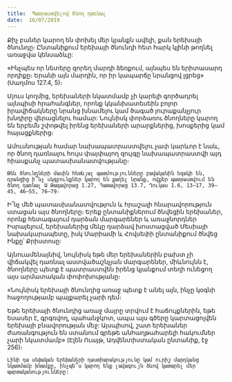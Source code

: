 ```yaml
---
title:  Պատրաստվելով ծնող դառնալ
date:  16/07/2019
---
```


Քիչ բաներ կարող են փոխել մեր կյանքն ավելի, քան երեխայի ծնունդը։ Ընտանիքում երեխայի ծնունդի հետ հարկ կլինի թողնել առաջվա կենսաձևը:

«Ինչպես որ նետերը զորեղ մարդի ձեռքում, այնպես են երիտասարդ որդիքը։ Երանի այն մարդին, որ իր կապարճը նրանցով լցրեց» (Սաղմոս 127.4, 5)։

Մյուս կողմից, երեխաների նկատմամբ չի կարելի գործադրել այնպիսի հրահանգներ, որոնք կկանխատեսեին բոլոր իրավիճակները նրանց խնամելու կամ ծագած յուրաքանչյուր խնդիրը վերացնելու համար: Նույնիսկ փորձառու ծնողները կարող են երբեմն շփոթվել իրենց երեխաների արարքներից, խոսքերից կամ հայացքներից։

Ամուսնության համար նախապատրաստվելու չափ կարևոր է նաև, որ ծնող դառնալու հույս փայփայող զույգը նախապատրաստվի այդ հիասքանչ պատասխանատվությանը։

`Թեև ծնունդների մասին հետևյալ պատմությունները բավականին եզակի են, դրանցից ի՞նչ սկզբունքներ կարող են քաղել նրանք, ովքեր պատրաստվում են ծնող դառնալ Ա Թագավորաց 1.27, Դատավորաց 13.7, Ղուկաս 1.6, 13–17, 39–45, 46–55, 76–79։`

Ի՜նչ մեծ պատասխանատվություն և հրաշալի հնարավորություն ստացան այս ծնողները։ Երեք ընտանիքներում ծնվեցին երեխաներ, որոնք հետագայում դարձան մարգարեներ և առաջնորդներ Իսրայելում, երեխաներից մեկը դարձավ խոստացված Մեսիայի նախակարապետը, իսկ Մարիամի և Հովսեփի ընտանիքում ծնվեց Ինքը՝ Քրիստոսը:

Այնուամենայնիվ, նույնիսկ եթե մեր երեխաներին բախտ չի վիճակվել դառնալ աստվածաշնչյան մարգարեներ, միևնույնն է, ծնողները պետք է պատրաստվեն իրենց կյանքում տեղի ունեցող այս արմատական փոփոխությանը։

«Նույնիսկ երեխայի ծնունդից առաջ պետք է անել այն, ինչը կօգնի հաջողությամբ պայքարել չարի դեմ։

Եթե երեխայի ծնունդից առաջ մայրը տրվում է հաճույքներին, եթե եսասեր է, գրգռվող, պահանջկոտ, ապա այս գծերը կարտացոլվեն երեխայի բնավորության մեջ: Այսպիսով, շատ երեխաներ ժառանգություն են ստանում գրեթե անհաղթահարելի հակումներ չարի նկատմամբ» (Էլեն Ուայթ, Ադվենտիստական ընտանիք, էջ 256)։

`Լինի դա սեփական երեխաների դաստիարակությունը կամ ուրիշ մարդկանց նկատմամբ խնամքը, ինչպե՞ս կարող ենք լավագույն ձևով կատարել մեր պարտականությունները:`